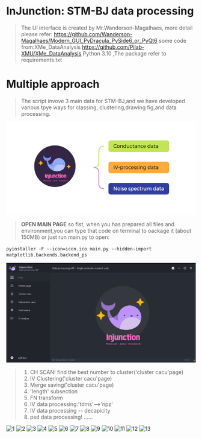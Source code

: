# InJunction: STM-BJ data processing
> The UI interface is created by Mr.Wanderson-Magalhaes, more detail please refer:
> https://github.com/Wanderson-Magalhaes/Modern_GUI_PyDracula_PySide6_or_PyQt6
> some code from:XMe_DataAnalysis
> https://github.com/Pilab-XMU/XMe_DataAnalysis
> Python 3.10 ,The package refer to requirements.txt
# Multiple approach
> The script invove 3 main data for STM-BJ,and we have developed various tpye ways for classing, clustering,drawing fig,and data processing.
> 
![the icon](https://github.com/wanHAnuy/wanHAnuy/blob/main/fig1.png)
> **OPEN MAIN PAGE**
> so fist, when you has prepared all files and environment,you can type that code on terminal to oackage it (about 150MB) or just run main.py to open:
```
pyinstaller -F --icon=icon.ico main.py --hidden-import matplotlib.backends.backend_ps
```
![the main page](https://github.com/wanHAnuy/wanHAnuy/blob/main/fig2.png)

> 1. CH SCAN! find the best number to cluster('cluster cacu'page)
> 2. IV Clustering('cluster cacu'page)
> 3. Merge saving('cluster cacu'page)
> 4. 'length' subsection
> 5. FN transform
> 6. IV data processing:'tdms'-->'npz'
> 7. IV data processing -- decapicity
> 8. psd data processing!
>    ......

![1](https://github.com/user-attachments/assets/0c8532b7-809c-450c-a46b-ff979eeb2c2b)
![2](https://github.com/user-attachments/assets/28a23120-c86c-48e6-a09a-913b4235986d)
![3](https://github.com/user-attachments/assets/9ce261f3-3095-4843-94c0-aa6edb3e8238)
![4](https://github.com/user-attachments/assets/361300a9-c61c-4c2b-9984-e5ea3ec01a13)
![5](https://github.com/user-attachments/assets/a0afe283-7f20-435b-9285-bf930b018426)
![6](https://github.com/user-attachments/assets/fd1f2848-c874-41bd-8b2f-47f372e6a42e)
![7](https://github.com/user-attachments/assets/7046af22-ef90-4613-b15d-75028a127f44)
![8](https://github.com/user-attachments/assets/761fe70b-1cde-4184-89d3-add9ce5192e9)
![9](https://github.com/user-attachments/assets/976f94de-22ed-4368-ad2d-5a4ded5413f9)
![10](https://github.com/user-attachments/assets/d71094a5-e6c1-4a6b-b102-4c0f1b20c962)
![11](https://github.com/user-attachments/assets/ba71509a-781e-479c-954b-165d4031e19f)
![12](https://github.com/user-attachments/assets/1e94a65b-b2d9-43ea-ac9d-b824125ca1cf)
![13](https://github.com/user-attachments/assets/25a9f7d4-e4cc-47a4-85da-51edf18faac8)


